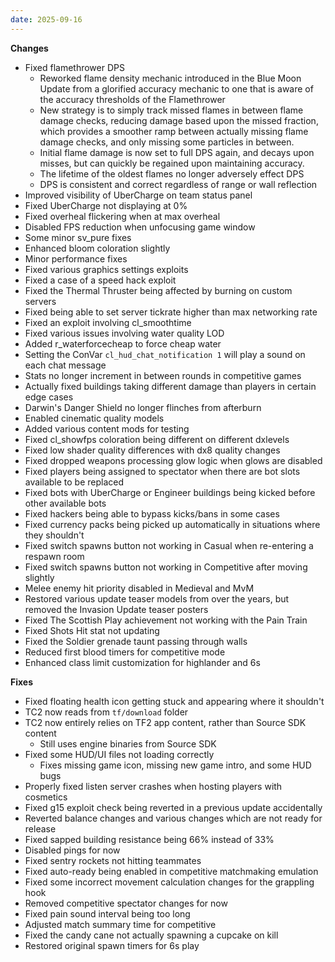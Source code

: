 ```yaml
---
date: 2025-09-16
---
```


**Changes**

* Fixed flamethrower DPS
  * Reworked flame density mechanic introduced in the Blue Moon Update from a glorified accuracy mechanic to one that is aware of the accuracy thresholds of the Flamethrower
  * New strategy is to simply track missed flames in between flame damage checks, reducing damage based upon the missed fraction, which provides a smoother ramp between actually missing flame damage checks, and only missing some particles in between.
  * Initial flame damage is now set to full DPS again, and decays upon misses, but can quickly be regained upon maintaining accuracy.
  * The lifetime of the oldest flames no longer adversely effect DPS
  * DPS is consistent and correct regardless of range or wall reflection
* Improved visibility of UberCharge on team status panel
* Fixed UberCharge not displaying at 0%
* Fixed overheal flickering when at max overheal
* Disabled FPS reduction when unfocusing game window
* Some minor sv_pure fixes
* Enhanced bloom coloration slightly
* Minor performance fixes
* Fixed various graphics settings exploits
* Fixed a case of a speed hack exploit
* Fixed the Thermal Thruster being affected by burning on custom servers
* Fixed being able to set server tickrate higher than max networking rate
* Fixed an exploit involving cl_smoothtime
* Fixed various issues involving water quality LOD
* Added r_waterforcecheap to force cheap water
* Setting the ConVar `cl_hud_chat_notification 1` will play a sound on each chat message
* Stats no longer increment in between rounds in competitive games
* Actually fixed buildings taking different damage than players in certain edge cases
* Darwin's Danger Shield no longer flinches from afterburn
* Enabled cinematic quality models
* Added various content mods for testing
* Fixed cl_showfps coloration being different on different dxlevels
* Fixed low shader quality differences with dx8 quality changes
* Fixed dropped weapons processing glow logic when glows are disabled
* Fixed players being assigned to spectator when there are bot slots available to be replaced
* Fixed bots with UberCharge or Engineer buildings being kicked before other available bots
* Fixed hackers being able to bypass kicks/bans in some cases
* Fixed currency packs being picked up automatically in situations where they shouldn't
* Fixed switch spawns button not working in Casual when re-entering a respawn room
* Fixed switch spawns button not working in Competitive after moving slightly
* Melee enemy hit priority disabled in Medieval and MvM
* Restored various update teaser models from over the years, but removed the Invasion Update teaser posters
* Fixed The Scottish Play achievement not working with the Pain Train
* Fixed Shots Hit stat not updating
* Fixed the Soldier grenade taunt passing through walls
* Reduced first blood timers for competitive mode
* Enhanced class limit customization for highlander and 6s

**Fixes**

* Fixed floating health icon getting stuck and appearing where it shouldn't
* TC2 now reads from `tf/download` folder
* TC2 now entirely relies on TF2 app content, rather than Source SDK content
  * Still uses engine binaries from Source SDK
* Fixed some HUD/UI files not loading correctly
  * Fixes missing game icon, missing new game intro, and some HUD bugs
* Properly fixed listen server crashes when hosting players with cosmetics
* Fixed g15 exploit check being reverted in a previous update accidentally
* Reverted balance changes and various changes which are not ready for release
* Fixed sapped building resistance being 66% instead of 33%
* Disabled pings for now
* Fixed sentry rockets not hitting teammates
* Fixed auto-ready being enabled in competitive matchmaking emulation
* Fixed some incorrect movement calculation changes for the grappling hook
* Removed competitive spectator changes for now
* Fixed pain sound interval being too long
* Adjusted match summary time for competitive
* Fixed the candy cane not actually spawning a cupcake on kill
* Restored original spawn timers for 6s play
